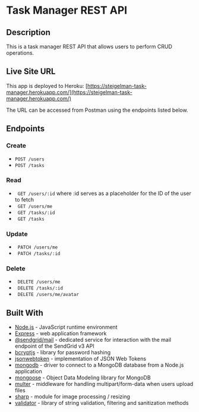 # Task Manager REST API

## Description
This is a task manager REST API that allows users to perform CRUD operations.

## Live Site URL
This app is deployed to Heroku: 
[https://steigelman-task-manager.herokuapp.com/](https://steigelman-task-manager.herokuapp.com/)

The URL can be accessed from Postman using the endpoints listed below.

## Endpoints

### Create
* ```POST /users``` 
* ```POST /tasks``` 
### Read
* ``` GET /users/:id``` where :id serves as a placeholder for the ID of the user to fetch
* ``` GET /users/me```
* ``` GET /tasks/:id```
* ``` GET /tasks```
### Update
* ``` PATCH /users/me```
* ``` PATCH /tasks/:id```
### Delete
* ``` DELETE /users/me```
* ``` DELETE /tasks/:id```
* ``` DELETE /users/me/avatar```

## Built With
* [Node.js](https://nodejs.org/en/) - JavaScript runtime environment
* [Express](https://expressjs.com/) - web application framework
* [@sendgrid/mail](https://www.npmjs.com/package/@sendgrid/mail) - dedicated service for interaction with the mail endpoint of the SendGrid v3 API
* [bcryptjs](https://www.npmjs.com/package/bcryptjs) - library for password hashing
* [jsonwebtoken](https://www.npmjs.com/package/jsonwebtoken) - implementation of JSON Web Tokens
* [mongodb](https://www.npmjs.com/package/mongodb) - driver to connect to a MongoDB database from a Node.js application
* [mongoose](https://www.npmjs.com/package/mongoose) - Object Data Modeling library for MongoDB
* [multer](https://www.npmjs.com/package/multer) - middleware for handling multipart/form-data when users upload files
* [sharp](https://www.npmjs.com/package/sharp) - module for image processing / resizing
* [validator](https://www.npmjs.com/package/validator/v/0.2.1) - library of string validation, filtering and sanitization methods

